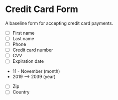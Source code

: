 # Credit Card Form
A baseline form for accepting credit card payments.

- [ ] First name
- [ ] Last name
- [ ] Phone
- [ ] Credit card number
- [ ] CVV
- [ ] Expiration date  
* 11 - November (month)
* 2019 --> 2039 (year)
- [ ] Zip
- [ ] Country

